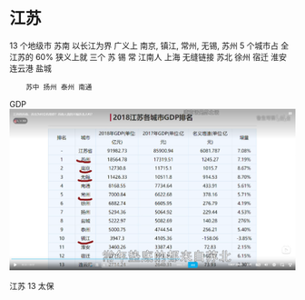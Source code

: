 # 江苏

13 个地级市
苏南
    以长江为界
        广义上 南京, 镇江, 常州, 无锡, 苏州  5 个城市占 全江苏的 60%
        狭义上就 三个 苏 锡  常
        江南人 上海 无缝链接
        苏北 徐州 宿迁 淮安 连云港 盐城

        苏中 扬州 泰州 南通
GDP
![江苏GDP](./江苏GDP.png)

江苏 13 太保
